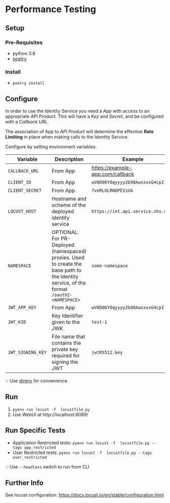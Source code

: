 # Performance Testing

## Setup

### Pre-Requisites

* python 3.8
* [poetry](https://github.com/python-poetry/poetry)

### Install

* `poetry install`

## Configure

In order to use the Identity Service you need a *App* with access to an appropriate API Product. This will have a *Key* and *Secret*, and be configured with a *Callback URL*.

The association of App to *API Product* will determine the effective **Rate Limiting** in place when making calls to the Identity Service.

Configure by setting environment variables:

| Variable        | Description                                                  | Example                            |
| --------------- | ------------------------------------------------------------ | ---------------------------------- |
| `CALLBACK_URL`  | From App                                                     | https://example-app.com/callback   |
| `CLIENT_ID`     | From App                                                     | `wV0D06YOqyyyy2b98AwxxxxG4cpI1111` |
| `CLIENT_SECRET` | From App                                                     | `7voRLOLRNOPEIsUA`                 |
| `LOCUST_HOST`   | Hostname and scheme of the deployed identity service         | `https://int.api.service.nhs.uk`   |
| `NAMESPACE`     | OPTIONAL. For PR-Deployed (namespaced) proxies. Used to create the base path to the identity service, of the format `/oauth2-<NAMESPACE>` | `some-namespace`                   |
| `JWT_APP_KEY`   | From App                                                     | `wV0D06YOqyyyy2b98AwxxxxG4cpI1111` |
| `JWT_KID`       | Key Identifier given to the JWK                              | `test-1`                           |
| `JWT_SIGNING_KEY` | File name that contains the private key required for signing the JWT | `jwtRS512.key` |

:bulb: Use [direnv](https://direnv.net/) for convenience.

## Run

1. `pyenv run locust -f  locustfile.py`
2. Use WebUI at http://localhost:8089/

## Run Specific Tests

* Application Restricted tests: `pyenv run locust -f  locustfile.py --tags app_restricted`
* User Restricted tests: `pyenv run locust -f  locustfile.py --tags user_restricted`

:bulb: Use `--headless` switch to run from CLI

## Further Info

See locust configuration: https://docs.locust.io/en/stable/configuration.html

